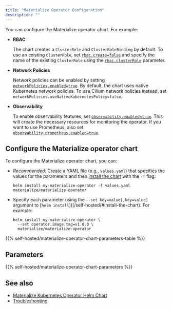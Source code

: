```yaml
---
title: "Materialize Operator Configuration"
description: ""
---
```


You can configure the Materialize operator chart. For example:

- **RBAC**

  The chart creates a `ClusterRole` and `ClusterRoleBinding` by default. To use
  an existing `ClusterRole`, set [`rbac.create=false`](/self-hosted/configuration/#rbaccreate) and specify the name of
  the existing `ClusterRole` using the
  [`rbac.clusterRole`](/self-hosted/configuration/#rbacclusterrole) parameter.

- **Network Policies**

  Network policies can be enabled by setting
  [`networkPolicies.enabled=true`](/self-hosted/configuration/#networkpoliciesenabled).
  By default, the chart uses native Kubernetes network policies. To use Cilium
  network policies instead, set
  `networkPolicies.useNativeKubernetesPolicy=false`.

- **Observability**

  To enable observability features, set
  [`observability.enabled=true`](/self-hosted/configuration/#observabilityenabled).
  This will create the necessary resources for monitoring the operator. If you
  want to use Prometheus, also set
  [`observability.prometheus.enabled=true`](/self-hosted/configuration/#observabilityprometheusenabled).


## Configure the Materialize operator chart

To configure the Materialize operator chart, you can:

- *Recommended:* Create a YAML file (e.g., `values.yaml`) that specifies the
  values for the parameters and then [install the chart](/self-hosted/#installing-the-chart) with the `-f` flag:

  ```shell
  helm install my-materialize-operator -f values.yaml materialize/materialize-operator
  ```

- Specify each parameter using the `--set key=value[,key=value]` argument to
  [`helm install`]((/self-hosted/#install-the-chart). For example:

  ```shell
  helm install my-materialize-operator \
    --set operator.image.tag=v1.0.0 \
    materialize/materialize-operator
  ```

{{%  self-hosted/materialize-operator-chart-parameters-table %}}

## Parameters

{{%  self-hosted/materialize-operator-chart-parameters %}}

## See also

- [Materialize Kubernetes Operator Helm Chart](/self-hosted/)
- [Troubleshooting](/self-hosted/troubleshooting/)
